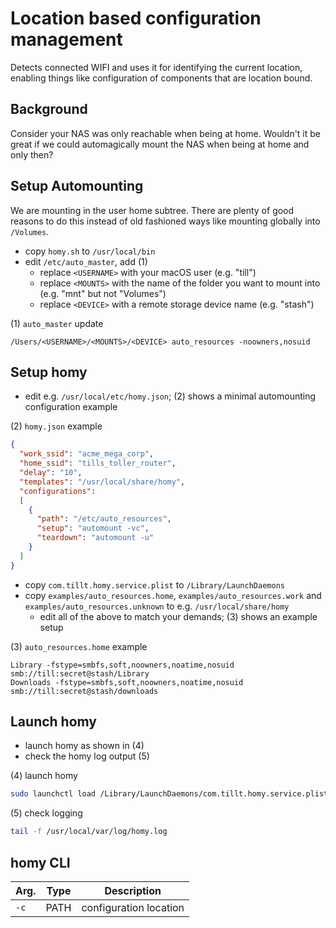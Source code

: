 # Location based configuration management

Detects connected WIFI and uses it for identifying the current location, enabling things like configuration of components that are location bound.


## Background

Consider your NAS was only reachable when being at home. Wouldn't it be great if we could automagically mount the NAS when being at home and only then?

## Setup Automounting

We are mounting in the user home subtree. There are plenty of good reasons to do this instead of old fashioned ways like mounting globally into `/Volumes`.

- copy `homy.sh` to `/usr/local/bin`
- edit `/etc/auto_master`, add (1)
    - replace `<USERNAME>` with your macOS user (e.g. "till")
    - replace `<MOUNTS>` with the name of the folder you want to mount into (e.g. "mnt" but not "Volumes")
    - replace `<DEVICE>` with a remote storage device name (e.g. "stash")

(1) `auto_master` update
```
/Users/<USERNAME>/<MOUNTS>/<DEVICE> auto_resources -noowners,nosuid
```

## Setup homy

- edit e.g. `/usr/local/etc/homy.json`; (2) shows a minimal automounting configuration example

(2) `homy.json` example
```json
{
  "work_ssid": "acme_mega_corp",
  "home_ssid": "tills_toller_router",
  "delay": "10",
  "templates": "/usr/local/share/homy",
  "configurations":
  [
    {
      "path": "/etc/auto_resources",
      "setup": "automount -vc",
      "teardown": "automount -u"
    }
  ]
}
```

- copy `com.tillt.homy.service.plist` to `/Library/LaunchDaemons`
- copy `examples/auto_resources.home`, `examples/auto_resources.work` and `examples/auto_resources.unknown` to e.g. `/usr/local/share/homy`
    - edit all of the above to match your demands; (3) shows an example setup

(3) `auto_resources.home` example
```
Library -fstype=smbfs,soft,noowners,noatime,nosuid smb://till:secret@stash/Library
Downloads -fstype=smbfs,soft,noowners,noatime,nosuid smb://till:secret@stash/downloads
```

## Launch homy

- launch homy as shown in (4)
- check the homy log output (5)

(4) launch homy
```bash
sudo launchctl load /Library/LaunchDaemons/com.tillt.homy.service.plist
```

(5) check logging
```bash
tail -f /usr/local/var/log/homy.log
```

## homy CLI

| Arg. | Type     | Description            |
| ---- | -------- | ---------------------- |
| `-c` | PATH     | configuration location |
